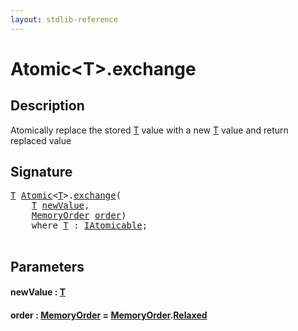 ```yaml
---
layout: stdlib-reference
---
```


# Atomic\<T\>\.exchange

## Description

Atomically replace the stored <span class='code'><a href="index.html#typeparam-T" class="code_type">T</a></span> value with a new <span class='code'><a href="index.html#typeparam-T" class="code_type">T</a></span> value and return
replaced value




## Signature 

<pre>
<a href="index.html#typeparam-T" class="code_type">T</a> <a href="index.html" class="code_type">Atomic</a>&lt;<a href="index.html#typeparam-T" class="code_type">T</a>&gt;.<a href="exchange.html">exchange</a>(
    <a href="index.html#typeparam-T" class="code_type">T</a> <a href="exchange.html#decl-newValue" class="code_param">newValue</a>,
    <a href="../memoryorder-06/index.html" class="code_type">MemoryOrder</a> <a href="exchange.html#decl-order" class="code_param">order</a>)
    <span class='code_keyword'>where</span> <a href="index.html#typeparam-T" class="code_type">T</a> : <a href="../../interfaces/iatomicable-01/index.html" class="code_type">IAtomicable</a>;

</pre>

## Parameters

####  <a id="decl-newValue"></a>newValue  : [T](index.html#typeparam-T)
####  <a id="decl-order"></a>order  : [MemoryOrder](../memoryorder-06/index.html) = [MemoryOrder](../memoryorder-06/index.html)\.[Relaxed](../memoryorder-06/index.html#decl-Relaxed)

